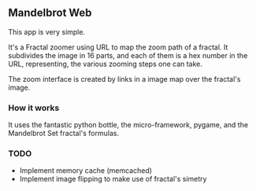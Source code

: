 ## Mandelbrot Web

This app is very simple.

It's a Fractal zoomer using URL to map the zoom path of a fractal. It
subdivides the image in 16 parts, and each of them is a hex number in the URL,
representing, the various zooming steps one can take.

The zoom interface is created by links in a image map over the fractal's image.

### How it works

It uses the fantastic python bottle, the micro-framework, pygame, and the
Mandelbrot Set fractal's formulas.

### TODO

* Implement memory cache (memcached)
* Implement image flipping to make use of fractal's simetry

